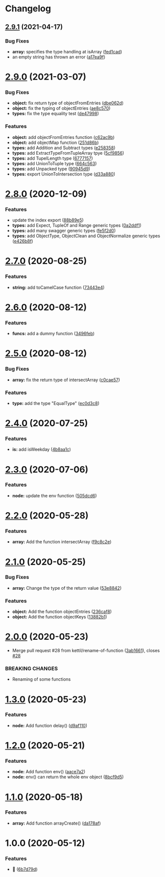 # Changelog

## [2.9.1](https://github.com/kettil/tool-lib/compare/2.9.0...2.9.1) (2021-04-17)


### Bug Fixes

* **array:** specifies the type handling at isArray ([fed1cad](https://github.com/kettil/tool-lib/commit/fed1cad37eb435cb7e5d6d9b2c1dc48de6abb846))
* an empty string has thrown an error ([a17ea9f](https://github.com/kettil/tool-lib/commit/a17ea9fd8a13f3dd24904b96febdcbf60b6c7c60))

# [2.9.0](https://github.com/kettil/tool-lib/compare/2.8.0...2.9.0) (2021-03-07)


### Bug Fixes

* **object:** fix return type of objectFromEntries ([dbe062d](https://github.com/kettil/tool-lib/commit/dbe062d0d8a89434c8b85568d58a386b97162050))
* **object:** fix the typing of objectEntries ([ae8c570](https://github.com/kettil/tool-lib/commit/ae8c5707580c5144938b64a0bc01215439e59216))
* **types:** fix the type equality test ([de47998](https://github.com/kettil/tool-lib/commit/de479987b8e787f6d09ea368c735a4a5970e996d))


### Features

* **object:** add objectFromEntries function ([c62ac9b](https://github.com/kettil/tool-lib/commit/c62ac9b32c8e308edf2acbf1e06daddfaf70160e))
* **object:** add objectMap function ([251d86b](https://github.com/kettil/tool-lib/commit/251d86bdb9801261a03de52cce5cad9e5d418e43))
* **types:** add Addition and Subtract types ([e258358](https://github.com/kettil/tool-lib/commit/e258358a9ea3cf3df697227fa49a83e30e822b33))
* **types:** add ExtractTypeFromTupleArray tpye ([5cf9856](https://github.com/kettil/tool-lib/commit/5cf98564668ab85acff93a0c89f7c84677418c0a))
* **types:** add TupelLength type ([6777157](https://github.com/kettil/tool-lib/commit/6777157704fe6bf1a18eca0ae4433e4a350c218a))
* **types:** add UnionToTuple type ([664c563](https://github.com/kettil/tool-lib/commit/664c563b38f793cb6bbb407578edb5522b7e4625))
* **types:** add Unpacked type ([90945d9](https://github.com/kettil/tool-lib/commit/90945d9adb39334208576d4909cc0d820722e95a))
* **types:** export UnionToIntersection type ([d33a880](https://github.com/kettil/tool-lib/commit/d33a880c5ad300a482a8bf0d19074eb8eeec8983))

# [2.8.0](https://github.com/kettil/tool-lib/compare/2.7.0...2.8.0) (2020-12-09)


### Features

* update the index export ([88b89e5](https://github.com/kettil/tool-lib/commit/88b89e5c6c35a4ec29374d44c45b2f3881b7ff0c))
* **types:** add Expect, TupleOf and Range generic types ([0a2ddf1](https://github.com/kettil/tool-lib/commit/0a2ddf1d19221afc940b7cbced0c49810d33808c))
* **types:** add many swagger generic types ([fe5f2d0](https://github.com/kettil/tool-lib/commit/fe5f2d06bf3f53cb09e55f38c8811ac57d2a6bd0))
* **types:** add ObjectType, ObjectClean and ObjectNormalize generic types ([e426b8f](https://github.com/kettil/tool-lib/commit/e426b8f9abe566e29c9ccf6df7c476efc35be522))

# [2.7.0](https://github.com/kettil/tool-lib/compare/2.6.0...2.7.0) (2020-08-25)


### Features

* **string:** add toCamelCase function ([73443e4](https://github.com/kettil/tool-lib/commit/73443e45acf5bc131dfae1ff0b6619926591bbd0))

# [2.6.0](https://github.com/kettil/tool-lib/compare/2.5.0...2.6.0) (2020-08-12)


### Features

* **funcs:** add a dummy function ([3496feb](https://github.com/kettil/tool-lib/commit/3496feb739ab0a73d4b5f8b872a464bb4df84af7))

# [2.5.0](https://github.com/kettil/tool-lib/compare/2.4.0...2.5.0) (2020-08-12)


### Bug Fixes

* **array:** fix the return type of intersectArray ([c0cae57](https://github.com/kettil/tool-lib/commit/c0cae572dce103ac1a913b05ca4afed79b4379d9))


### Features

* **type:** add the type "EqualType" ([ec0d3c8](https://github.com/kettil/tool-lib/commit/ec0d3c85210c4c528ef52b4084f9e2d0962f9285))

# [2.4.0](https://github.com/kettil/tool-lib/compare/2.3.0...2.4.0) (2020-07-25)


### Features

* **is:** add isWeekday ([4b8aa1c](https://github.com/kettil/tool-lib/commit/4b8aa1c8aa2b0a8f6b4b92d440ebd04777657a9f))

# [2.3.0](https://github.com/kettil/tool-lib/compare/2.2.0...2.3.0) (2020-07-06)


### Features

* **node:** update the env function ([505dcd6](https://github.com/kettil/tool-lib/commit/505dcd600c961e66f0265205945493745fe2932b))

# [2.2.0](https://github.com/kettil/tool-lib/compare/2.1.0...2.2.0) (2020-05-28)


### Features

* **array:** Add the function intersectArray ([f9c8c2e](https://github.com/kettil/tool-lib/commit/f9c8c2ec8c8c5aa0e9b2a5459d9587725360c6e9))

# [2.1.0](https://github.com/kettil/tool-lib/compare/2.0.0...2.1.0) (2020-05-25)


### Bug Fixes

* **array:** Change the type of the return value ([53e8842](https://github.com/kettil/tool-lib/commit/53e8842e8607bc6e5c378ce024e3a831f76f7db0))


### Features

* **object:** Add the function objectEntries ([236caf8](https://github.com/kettil/tool-lib/commit/236caf885336898f924a70c176539c06e20ee376))
* **object:** Add the function objectKeys ([13882b1](https://github.com/kettil/tool-lib/commit/13882b1d95014f4e37c0eb2a666811020dcc3b04))

# [2.0.0](https://github.com/kettil/tool-lib/compare/1.3.0...2.0.0) (2020-05-23)


* Merge pull request #28 from kettil/rename-of-function ([3ab1661](https://github.com/kettil/tool-lib/commit/3ab1661bae610a9a7c2ae743d7f9dcf824c39a2b)), closes [#28](https://github.com/kettil/tool-lib/issues/28)


### BREAKING CHANGES

* Renaming of some functions

# [1.3.0](https://github.com/kettil/tool-lib/compare/1.2.0...1.3.0) (2020-05-23)


### Features

* **node:** Add function delay() ([d9af110](https://github.com/kettil/tool-lib/commit/d9af110a289c11fe67a0e93db66ae92c1255a534))

# [1.2.0](https://github.com/kettil/tool-lib/compare/1.1.0...1.2.0) (2020-05-21)


### Features

* **node:** Add function env() ([aace7a2](https://github.com/kettil/tool-lib/commit/aace7a2b3a84ee869abc21b808e6096def191eba))
* **node:** env() can return the whole env object ([8bcf9d5](https://github.com/kettil/tool-lib/commit/8bcf9d5a72cba2b729f4c5491cffe925e669e6ba))

# [1.1.0](https://github.com/kettil/tool-lib/compare/1.0.0...1.1.0) (2020-05-18)


### Features

* **array:** Add function arrayCreate() ([da178af](https://github.com/kettil/tool-lib/commit/da178af4c08effabe7fa51c22a94714094421141))

# 1.0.0 (2020-05-12)


### Features

* 🐣 ([6b7d79d](https://github.com/kettil/tool-lib/commit/6b7d79da356cc9f9c9bbb99b218a513057d856f9))
